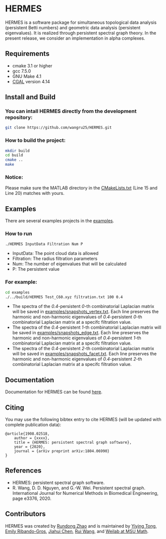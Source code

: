 

<!--
 * @Author: Rui Wang
 * @Date: 2020-12-10 11:06:29
 * @LastModifiedBy: Rui Wang
 * @LastEditTime: 2020-12-17 22:43:29
 * @Email: wangru25@msu.edu
 * @FilePath: /HERMES/README.md
 * @Description: 
-->
# HERMES

HERMES is a software package for simultaneous topological data analysis (persistent Betti numbers) and geometric data analysis (persistent eigenvalues). It is realized through persistent spectral graph theory. In the present release, we consider an implementation in alpha complexes.

## Requirements
- cmake 3.1 or higher
- gcc 7.5.0
- GNU Make 4.1
- [CGAL](https://www.cgal.org/) version 4.14

## Install and Build
### You can intall HERMES directly from the development repository:
```bash
git clone https://github.com/wangru25/HERMES.git
```

### How to build the project:
```bash
mkdir build
cd build
cmake ..
make
```

### Notice:
Please make sure the MATLAB directory in the [CMakeLists.txt](https://github.com/wangru25/HERMES/blob/main/CMakeLists.txt) (Line 15 and Line 20) matches with yours. 


## Examples
There are several examples projects in the [examples](https://github.com/wangru25/HERMES/tree/main/examples).
### How to run
```bash
./HERMES InputData Filtration Num P
```
- InputData: The point cloud data is allowed
- Filtration: The radius filtration parameters 
- Num: The number of eigenvalues that will be calculated
- P: The persistent value
### For example:
```bash
cd examples
./../build/HERMES Test_C60.xyz filtration.txt 100 0.4
```
- The spectra of the *0.4*-persistent *0*-th combinatorial Laplacian matrix will be saved in [examples/snapshots_vertex.txt](https://github.com/wangru25/HERMES/blob/main/examples/snapshots_vertex.txt). Each line preserves the harmonic and non-harmonic eigenvalues of *0.4*-persistent *0*-th combinatorial Laplacian matrix at a specifc filtration value. 
- The spectra of the *0.4*-persistent *1*-th combinatorial Laplacian matrix will be saved in [examples/snapshots_edge.txt](https://github.com/wangru25/HERMES/blob/main/examples/snapshots_edge.txt). Each line preserves the harmonic and non-harmonic eigenvalues of *0.4*-persistent *1*-th combinatorial Laplacian matrix at a specifc filtration value. 
- The spectra of the *0.4*-persistent *2*-th combinatorial Laplacian matrix will be saved in [examples/snapshots_facet.txt](https://github.com/wangru25/HERMES/blob/main/examples/snapshots_facet.txt). Each line preserves the harmonic and non-harmonic eigenvalues of *0.4*-persistent *2*-th combinatorial Laplacian matrix at a specifc filtration value. 



## Documentation 

Documentation for HERMES can be found [here](https://weilab.math.msu.edu/HERMES/).

## Citing
You may use the following bibtex entry to cite HERMES (will be updated with complete publication data):
```
@article{1908.02518,
	author = {xxxx},
	title = {HERMES: persistent spectral graph software},
	year = {2020},
	journal = {arXiv preprint arXiv:1804.06990}
}
```

## References
- HERMES: persistent spectral graph software.
- R. Wang, D. D. Nguyen, and G.-W. Wei. Persistent spectral graph. International Journal for Numerical Methods in Biomedical Engineering, page e3376, 2020.


## Contributors

HERMES was created by [Rundong Zhao](https://github.com/rdzhao) and is maintained by [Yiying Tong](xxx), [Emily Ribando-Gros](https://github.com/eribandogros), [Jiahui Chen](https://github.com/Jiahuic), [Rui Wang](https://github.com/wangru25), and [Weilab at MSU Math](https://github.com/msuweilab).

